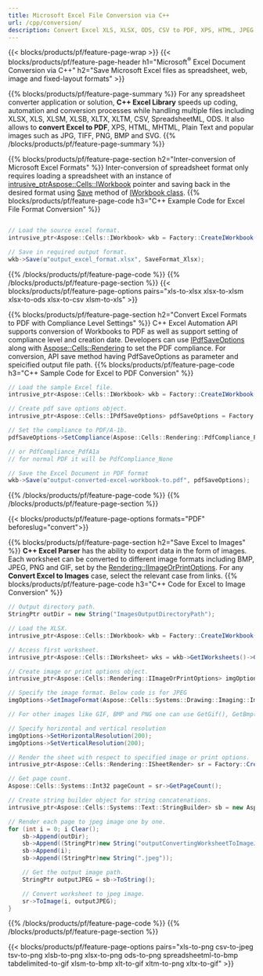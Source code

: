 ```yaml
---
title: Microsoft Excel File Conversion via C++ 
url: /cpp/conversion/
description: Convert Excel XLS, XLSX, ODS, CSV to PDF, XPS, HTML, JPEG and other formats with just few lines of C++ code.
---
```


{{< blocks/products/pf/feature-page-wrap >}}
{{< blocks/products/pf/feature-page-header h1="Microsoft<sup>&reg;</sup> Excel Document Conversion via C++" h2="Save Microsoft Excel files as spreadsheet, web, image and fixed-layout formats" >}}

{{% blocks/products/pf/feature-page-summary %}}
For any spreadsheet converter application or solution, **C++ Excel Library** speeds up coding, automation and conversion processes while handling multiple files including XLSX, XLS, XLSM, XLSB, XLTX, XLTM, CSV, SpreadsheetML, ODS.  It also allows to **convert Excel to PDF**, XPS, HTML, MHTML, Plain Text and popular images such as JPG, TIFF, PNG, BMP and SVG.
{{% /blocks/products/pf/feature-page-summary  %}}

{{% blocks/products/pf/feature-page-section  h2="Inter-conversion of Microsoft Excel Formats" %}}
Inter-conversion of spreadsheet format only requires loading a spreadsheet with an instance of [ intrusive_ptr<Aspose::Cells::IWorkbook>](https://apireference.aspose.com/cells/cpp/class/aspose.cells.i_workbook) pointer and saving back in the desired format using [Save](https://apireference.aspose.com/cells/cpp/class/aspose.cells.i_workbook#a9460f52a2dec8f4bf623a4905167d997) method of [IWorkbook class](https://apireference.aspose.com/cells/cpp/class/aspose.cells.i_workbook).
{{% blocks/products/pf/feature-page-code h3="C++ Example Code for Excel File Format Conversion" %}}

```cs

// Load the source excel format.
intrusive_ptr<Aspose::Cells::IWorkbook> wkb = Factory::CreateIWorkbook(u"src_excel_file.xls");

// Save in required output format.
wkb->Save(u"output_excel_format.xlsx", SaveFormat_Xlsx);

```
{{% /blocks/products/pf/feature-page-code  %}}
{{% /blocks/products/pf/feature-page-section %}}
{{< blocks/products/pf/feature-page-options pairs="xls-to-xlsx xlsx-to-xlsm xlsx-to-ods xlsx-to-csv xlsm-to-xls" >}}


{{% blocks/products/pf/feature-page-section  h2="Convert Excel Formats to PDF with Compliance Level Settings" %}}
C++ Excel Automation API supports conversion of Workbooks to PDF as well as support setting of compliance level and creation date. Developers can use [IPdfSaveOptions](https://apireference.aspose.com/cells/cpp/class/aspose.cells.i_pdf_save_options) along with [Aspose::Cells::Rendering](https://apireference.aspose.com/cells/cpp/namespace/aspose.cells.rendering) to set the PDF compliance.  For conversion, API save method having PdfSaveOptions as parameter and speicified output file path. 
{{% blocks/products/pf/feature-page-code h3="C++ Sample Code for Excel to PDF Conversion" %}}

```cs
// Load the sample Excel file.
intrusive_ptr<Aspose::Cells::IWorkbook> wkb = Factory::CreateIWorkbook(u"sample-convert-excel-to.pdf");

// Create pdf save options object.
intrusive_ptr<Aspose::Cells::IPdfSaveOptions> pdfSaveOptions = Factory::CreateIPdfSaveOptions();

// Set the compliance to PDF/A-1b.
pdfSaveOptions->SetCompliance(Aspose::Cells::Rendering::PdfCompliance_PdfA1b);

// or PdfCompliance_PdfA1a 
// for normal PDF it will be PdfCompliance_None

// Save the Excel Document in PDF format
wkb->Save(u"output-converted-excel-workbook-to.pdf", pdfSaveOptions);


```
{{% /blocks/products/pf/feature-page-code  %}}
{{% /blocks/products/pf/feature-page-section %}}

{{< blocks/products/pf/feature-page-options formats="PDF" beforeslug="convert">}}

{{% blocks/products/pf/feature-page-section  h2="Save Excel to Images" %}}
**C++ Excel Parser** has the ability to export data in the form of images. Each worksheet can be converted to different image formats including BMP, JPEG, PNG and GIF, set by the [Rendering::IImageOrPrintOptions](https://apireference.aspose.com/cells/cpp/class/aspose.cells.rendering.i_image_or_print_options). For any **Convert Excel to Images** case, select the relevant case from links.
{{% blocks/products/pf/feature-page-code h3="C++ Code for Excel to Image Conversion" %}}

```cs
// Output directory path.
StringPtr outDir = new String("ImagesOutputDirectoryPath");

// Load the XLSX.
intrusive_ptr<Aspose::Cells::IWorkbook> wkb = Factory::CreateIWorkbook(u"source-excel-file.xlsx");

// Access first worksheet.
intrusive_ptr<Aspose::Cells::IWorksheet> wks = wkb->GetIWorksheets()->GetObjectByIndex(0);

// Create image or print options object.
intrusive_ptr<Aspose::Cells::Rendering::IImageOrPrintOptions> imgOptions = Factory::CreateIImageOrPrintOptions();

// Specify the image format. Below code is for JPEG
imgOptions->SetImageFormat(Aspose::Cells::Systems::Drawing::Imaging::ImageFormat::GetJpeg());

// For other images like GIF, BMP and PNG one can use GetGif(), GetBmp() and GetPng() respectively 

// Specify horizontal and vertical resolution
imgOptions->SetHorizontalResolution(200);
imgOptions->SetVerticalResolution(200);

// Render the sheet with respect to specified image or print options.
intrusive_ptr<Aspose::Cells::Rendering::ISheetRender> sr = Factory::CreateISheetRender(wks, imgOptions);

// Get page count.
Aspose::Cells::Systems::Int32 pageCount = sr->GetPageCount();

// Create string builder object for string concatenations.
intrusive_ptr<Aspose::Cells::Systems::Text::StringBuilder> sb = new Aspose::Cells::Systems::Text::StringBuilder();

// Render each page to jpeg image one by one.
for (int i = 0; i Clear();
	sb->Append(outDir);
	sb->Append((StringPtr)new String("outputConvertingWorksheetToImageJPEG_"));
	sb->Append(i);
	sb->Append((StringPtr)new String(".jpeg"));

	// Get the output image path.
	StringPtr outputJPEG = sb->ToString();

	// Convert worksheet to jpeg image.
	sr->ToImage(i, outputJPEG);
}
```
{{% /blocks/products/pf/feature-page-code %}}
{{% /blocks/products/pf/feature-page-section %}}

{{< blocks/products/pf/feature-page-options pairs="xls-to-png csv-to-jpeg tsv-to-png xlsb-to-png xlsx-to-png ods-to-png spreadsheetml-to-bmp tabdelimited-to-gif xlsm-to-bmp xlt-to-gif xltm-to-png xltx-to-gif" >}}